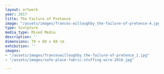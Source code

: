 ```yaml
---
layout: artwork
year: 2017
title: The Failure of Pretence
image: "/assets/images/frances-willoughby_the-failure-of-pretence-4.jpg"
type: Sculpture
media_type: Mixed Media
description: ''
dimensions: 79 x 60 x 60 cm
exhibition: ''
images:
- "/assets/images/franceswilloughby_the-failure-of-pretence_1.jpg"
- "/assets/images/safe-place-fabric-stuffing-wire-2016.jpg"

---
```

